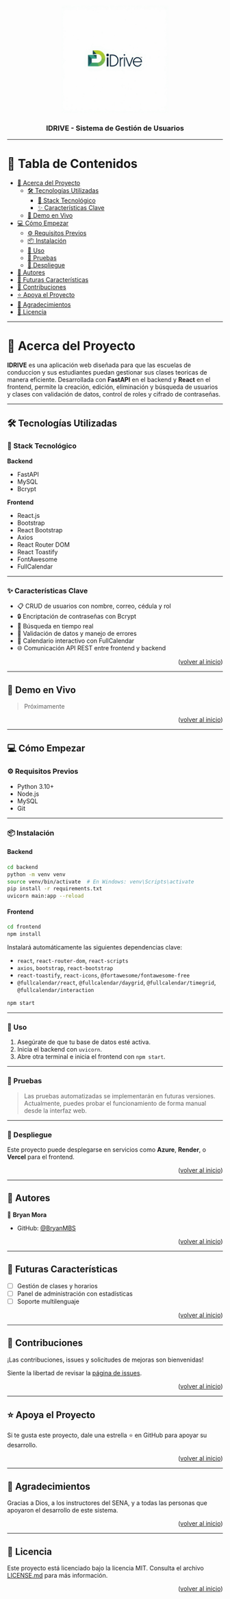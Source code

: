 <a name="readme-top"></a>

<div align="center">
  <img src="front_idrive/src/assets/Logo_iDrive.jpg" alt="logo" width="250" height="250" />
  <br/>
  <h3><b>IDRIVE - Sistema de Gestión de Usuarios</b></h3>
</div>

---

# 📗 Tabla de Contenidos

- [📖 Acerca del Proyecto](#acerca-del-proyecto)
  - [🛠 Tecnologías Utilizadas](#tecnologias-utilizadas)
    - [🔧 Stack Tecnológico](#stack-tecnologico)
    - [✨ Características Clave](#caracteristicas-clave)
  - [🚀 Demo en Vivo](#demo-en-vivo)
- [💻 Cómo Empezar](#como-empezar)
  - [⚙️ Requisitos Previos](#requisitos-previos)
  - [📦 Instalación](#instalacion)
  - [🚀 Uso](#uso)
  - [🧪 Pruebas](#pruebas)
  - [🚢 Despliegue](#despliegue)
- [👥 Autores](#autores)
- [🔭 Futuras Características](#futuras-caracteristicas)
- [🤝 Contribuciones](#contribuciones)
- [⭐️ Apoya el Proyecto](#apoyo)
- [🙏 Agradecimientos](#agradecimientos)
- [📝 Licencia](#licencia)

---

# 📖 Acerca del Proyecto <a name="acerca-del-proyecto"></a>

**IDRIVE** es una aplicación web diseñada para que las escuelas de conduccion y sus estudiantes puedan gestionar sus clases teoricas de manera eficiente. Desarrollada con **FastAPI** en el backend y **React** en el frontend, permite la creación, edición, eliminación y búsqueda de usuarios y clases con validación de datos, control de roles y cifrado de contraseñas.

---

## 🛠 Tecnologías Utilizadas <a name="tecnologias-utilizadas"></a>

### 🔧 Stack Tecnológico <a name="stack-tecnologico"></a>

**Backend**
- FastAPI
- MySQL
- Bcrypt

**Frontend**
- React.js
- Bootstrap
- React Bootstrap
- Axios
- React Router DOM
- React Toastify
- FontAwesome
- FullCalendar

---

### ✨ Características Clave <a name="caracteristicas-clave"></a>

- 📋 CRUD de usuarios con nombre, correo, cédula y rol
- 🔒 Encriptación de contraseñas con Bcrypt
- 🔎 Búsqueda en tiempo real
- 🧠 Validación de datos y manejo de errores
- 📅 Calendario interactivo con FullCalendar
- 🌐 Comunicación API REST entre frontend y backend

<p align="right">(<a href="#readme-top">volver al inicio</a>)</p>

---

## 🚀 Demo en Vivo <a name="demo-en-vivo"></a>

> Próximamente

<p align="right">(<a href="#readme-top">volver al inicio</a>)</p>

---

## 💻 Cómo Empezar <a name="como-empezar"></a>

### ⚙️ Requisitos Previos <a name="requisitos-previos"></a>

- Python 3.10+
- Node.js
- MySQL
- Git

---

### 📦 Instalación <a name="instalacion"></a>

#### Backend

```bash
cd backend
python -m venv venv
source venv/bin/activate  # En Windows: venv\Scripts\activate
pip install -r requirements.txt
uvicorn main:app --reload
```

#### Frontend

```bash
cd frontend
npm install
```

Instalará automáticamente las siguientes dependencias clave:

- `react`, `react-router-dom`, `react-scripts`
- `axios`, `bootstrap`, `react-bootstrap`
- `react-toastify`, `react-icons`, `@fortawesome/fontawesome-free`
- `@fullcalendar/react`, `@fullcalendar/daygrid`, `@fullcalendar/timegrid`, `@fullcalendar/interaction`

```bash
npm start
```

---

### 🚀 Uso <a name="uso"></a>

1. Asegúrate de que tu base de datos esté activa.
2. Inicia el backend con `uvicorn`.
3. Abre otra terminal e inicia el frontend con `npm start`.

---

### 🧪 Pruebas <a name="pruebas"></a>

> Las pruebas automatizadas se implementarán en futuras versiones. Actualmente, puedes probar el funcionamiento de forma manual desde la interfaz web.

---

### 🚢 Despliegue <a name="despliegue"></a>

Este proyecto puede desplegarse en servicios como **Azure**, **Render**, o **Vercel** para el frontend.

<p align="right">(<a href="#readme-top">volver al inicio</a>)</p>

---

## 👥 Autores <a name="autores"></a>

👤 **Bryan Mora**

- GitHub: [@BryanMBS](https://github.com/BryanMBS)

<p align="right">(<a href="#readme-top">volver al inicio</a>)</p>

---

## 🔭 Futuras Características <a name="futuras-caracteristicas"></a>

- [ ] Gestión de clases y horarios
- [ ] Panel de administración con estadísticas
- [ ] Soporte multilenguaje

<p align="right">(<a href="#readme-top">volver al inicio</a>)</p>

---

## 🤝 Contribuciones <a name="contribuciones"></a>

¡Las contribuciones, issues y solicitudes de mejoras son bienvenidas!

Siente la libertad de revisar la [página de issues](https://github.com/BryanMBS/IDRIVE/issues).

<p align="right">(<a href="#readme-top">volver al inicio</a>)</p>

---

## ⭐️ Apoya el Proyecto <a name="apoyo"></a>

Si te gusta este proyecto, dale una estrella ⭐ en GitHub para apoyar su desarrollo.

<p align="right">(<a href="#readme-top">volver al inicio</a>)</p>

---

## 🙏 Agradecimientos <a name="agradecimientos"></a>

Gracias a Dios, a los instructores del SENA, y a todas las personas que apoyaron el desarrollo de este sistema.

<p align="right">(<a href="#readme-top">volver al inicio</a>)</p>

---

## 📝 Licencia <a name="licencia"></a>

Este proyecto está licenciado bajo la licencia MIT. Consulta el archivo [LICENSE.md](LICENSE.md) para más información.

<p align="right">(<a href="#readme-top">volver al inicio</a>)</p>
